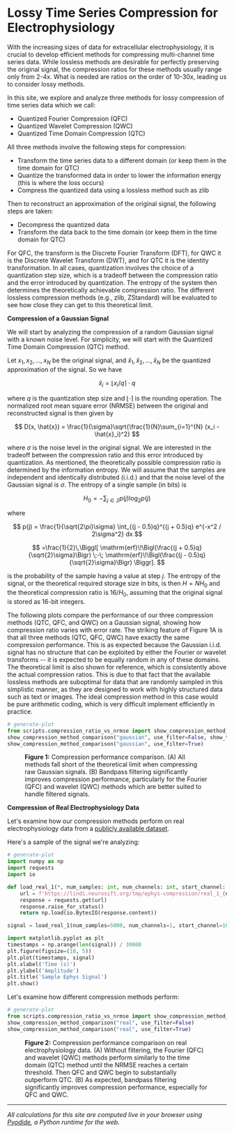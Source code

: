 # Lossy Time Series Compression for Electrophysiology

With the increasing sizes of data for extracellular electrophysiology, it is crucial to develop efficient methods for compressing multi-channel time series data. While lossless methods are desirable for perfectly preserving the original signal, the compression ratios for these methods usually range only from 2-4x. What is needed are ratios on the order of 10-30x, leading us to consider lossy methods.

In this site, we explore and analyze three methods for lossy compression of time series data which we call:

- Quantized Fourier Compression (QFC)
- Quantized Wavelet Compression (QWC)
- Quantized Time Domain Compression (QTC)

All three methods involve the following steps for compression:

- Transform the time series data to a different domain (or keep them in the time domain for QTC)
- Quantize the transformed data in order to lower the information energy (this is where the loss occurs)
- Compress the quantized data using a lossless method such as zlib

Then to reconstruct an approximation of the original signal, the following steps are taken:

- Decompress the quantized data
- Transform the data back to the time domain (or keep them in the time domain for QTC)

For QFC, the transform is the Discrete Fourier Transform (DFT), for QWC it is the Discrete Wavelet Transform (DWT), and for QTC it is the identity transformation. In all cases, quantization involves the choice of a quantization step size, which is a tradeoff between the compression ratio and the error introduced by quantization. The entropy of the system then determines the theoretically achievable compression ratio. The different lossless compression methods (e.g., zlib, ZStandard) will be evaluated to see how close they can get to this theoretical limit.

**Compression of a Gaussian Signal**

We will start by analyzing the compression of a random Gaussian signal with a known noise level. For simplicity, we will start with the Quantized Time Domain Compression (QTC) method.

Let $x_1, x_2, \ldots, x_N$ be the original signal, and $\hat{x}_1, \hat{x}_2, \ldots, \hat{x}_N$ be the quantized approximation of the signal. So we have

$$
\hat{x}_i = \lfloor x_i / q \rceil \cdot q
$$

where $q$ is the quantization step size and $\lfloor \cdot \rceil$ is the rounding operation. The normalized root mean square error (NRMSE) between the original and reconstructed signal is then given by

$$
D(x, \hat{x}) = \frac{1}{\sigma}\sqrt{\frac{1}{N}\sum_{i=1}^{N} (x_i - \hat{x}_i)^2}
$$

where $\sigma$ is the noise level in the original signal. We are interested in the tradeoff between the compression ratio and this error introduced by quantization. As mentioned, the theoretically possible compression ratio is determined by the information entropy. We will assume that the samples are independent and identically distributed (i.i.d.) and that the noise level of the Gaussian signal is $\sigma$. The entropy of a single sample (in bits) is

$$
H_0 = -\sum_{j \in \mathbb{Z}} p(j) \log_2 p(j)
$$

where

$$
p(j) = \frac{1}{\sqrt{2\pi}\sigma} \int_{(j - 0.5)q}^{(j + 0.5)q} e^{-x^2 / 2\sigma^2} dx
$$

$$
=\frac{1}{2}\,\Biggl[
  \mathrm{erf}\!\Bigl(\frac{(j + 0.5)q}{\sqrt{2}\sigma}\Bigr)
  \;-\;
  \mathrm{erf}\!\Bigl(\frac{(j - 0.5)q}{\sqrt{2}\sigma}\Bigr)
\Biggr].
$$

is the probability of the sample having a value at step $j$. The entropy of the signal, or the theoretical required storage size in bits, is then $H = NH_0$ and the theoretical compression ratio is $16 / H_0$, assuming that the original signal is stored as 16-bit integers.

The following plots compare the performance of our three compression methods (QTC, QFC, and QWC) on a Gaussian signal, showing how compression ratio varies with error rate. The striking feature of Figure 1A is that all three methods (QTC, QFC, QWC) have exactly the same compression performance. This is as expected because the Gaussian i.i.d. signal has no structure that can be exploited by either the Fourier or wavelet transforms -- it is expected to be equally random in any of these domains. The theoretical limit is also shown for reference, which is consistently above the actual compression ratios. This is due to that fact that the available lossless methods are suboptimal for data that are randomly sampled in this simplistic manner, as they are designed to work with highly structured data such as text or images. The ideal compression method in this case would be pure arithmetic coding, which is very difficult implement efficiently in practice.

```python
# generate-plot
from scripts.compression_ratio_vs_nrmse import show_compression_method_comparison
show_compression_method_comparison("gaussian", use_filter=False, show_theoretical_for_reference=True)
show_compression_method_comparison("gaussian", use_filter=True)
```

<figure>
<figcaption>
<strong>Figure 1:</strong> Compression performance comparison. (A) All methods fall short of the theoretical limit when compressing raw Gaussian signals. (B) Bandpass filtering significantly improves compression performance, particularly for the Fourier (QFC) and wavelet (QWC) methods which are better suited to handle filtered signals.
</figcaption>
</figure>

**Compression of Real Electrophysiology Data**

Let's examine how our compression methods perform on real electrophysiology data from a [publicly available dataset](https://neurosift.app/?p=/nwb&url=https://api.dandiarchive.org/api/assets/c04f6b30-82bf-40e1-9210-34f0bcd8be24/download/&dandisetId=000409&dandisetVersion=draft).

Here's a sample of the signal we're analyzing:

```python
# generate-plot
import numpy as np
import requests
import io

def load_real_1(*, num_samples: int, num_channels: int, start_channel: int) -> np.ndarray:
    url = f'https://lindi.neurosift.org/tmp/ephys-compression/real_1_{num_samples}_{start_channel}_{num_channels}.npy'
    response = requests.get(url)
    response.raise_for_status()
    return np.load(io.BytesIO(response.content))

signal = load_real_1(num_samples=5000, num_channels=1, start_channel=101)

import matplotlib.pyplot as plt
timestamps = np.arange(len(signal)) / 30000
plt.figure(figsize=(10, 5))
plt.plot(timestamps, signal)
plt.xlabel('Time (s)')
plt.ylabel('Amplitude')
plt.title('Sample Ephys Signal')
plt.show()
```

Let's examine how different compression methods perform:

```python
# generate-plot
from scripts.compression_ratio_vs_nrmse import show_compression_method_comparison
show_compression_method_comparison("real", use_filter=False)
show_compression_method_comparison("real", use_filter=True)
```
<figure>
<figcaption>
<strong>Figure 2:</strong> Compression performance comparison on real electrophysiology data. (A) Without filtering, the Fourier (QFC) and wavelet (QWC) methods perform similarly to the time domain (QTC) method until the NRMSE reaches a certain threshold. Then QFC and QWC begin to substantially outperform QTC. (B) As expected, bandpass filtering significantly improves compression performance, especially for QFC and QWC.
</figcaption>
</figure>

---

_All calculations for this site are computed live in your browser using [Pyodide](https://pyodide.org/), a Python runtime for the web._
